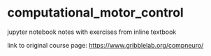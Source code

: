 # computational_motor_control
jupyter notebook notes with exercises from inline textbook


link to original course page:
https://www.gribblelab.org/compneuro/
